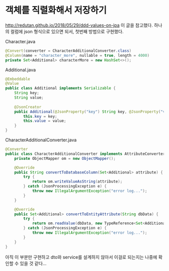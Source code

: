 # 객체를 직렬화해서 저장하기
http://redutan.github.io/2018/05/29/ddd-values-on-jpa 이 글을 참고했다. 하나의 컬럼에 json 형식으로 있으면 되서, 첫번째 방법으로 구현했다.

Character.java
```java
@Convert(converter = CharacterAdditionalConverter.class)
@Column(name = "character_more", nullable = true, length = 4000)
private Set<Additional> characterMore = new HashSet<>();
```

Additional.java
```java
@Embeddable
@Value
public class Additional implements Serializable {
    String key;
    String value;
	
    @JsonCreator
    public Additional(@JsonProperty("key") String key, @JsonProperty("value") String value) {
        this.key = key;
        this.value = value;
    }
}
```

CharacterAdditionalConverter.java
```java
@Converter
public class CharacterAdditionalConverter implements AttributeConverter<Set<Additional>, String> {
    private ObjectMapper om = new ObjectMapper();

    @Override
    public String convertToDatabaseColumn(Set<Additional> attribute) {
        try {
            return om.writeValueAsString(attribute);
        } catch (JsonProcessingException e) {
            throw new IllegalArgumentException("error log...");
        }
    }

    @Override
    public Set<Additional> convertToEntityAttribute(String dbData) {
        try {
            return om.readValue(dbData, new TypeReference<Set<Additional>>() { });
        } catch (JsonProcessingException e) {
            throw new IllegalArgumentException("error log...");
        }
    }
}
```

아직 이 부분만 구현하고 dto와 service를 설계하지 않아서 이걸로 되는지는 나중에 확인할 수 있을 것 같다...

